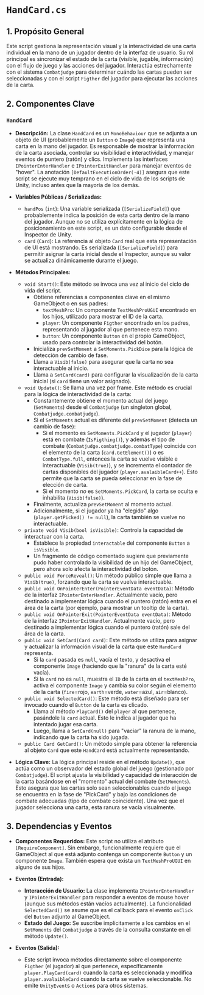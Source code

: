 # `HandCard.cs`

## 1. Propósito General
Este script gestiona la representación visual y la interactividad de una carta individual en la mano de un jugador dentro de la interfaz de usuario. Su rol principal es sincronizar el estado de la carta (visible, jugable, información) con el flujo de juego y las acciones del jugador. Interactúa estrechamente con el sistema `Combatjudge` para determinar cuándo las cartas pueden ser seleccionadas y con el script `Figther` del jugador para ejecutar las acciones de la carta.

## 2. Componentes Clave

### `HandCard`
- **Descripción:** La clase `HandCard` es un `MonoBehaviour` que se adjunta a un objeto de UI (probablemente un `Button` o `Image`) que representa una carta en la mano del jugador. Es responsable de mostrar la información de la carta asociada, controlar su visibilidad e interactividad, y manejar eventos de puntero (ratón) y clics. Implementa las interfaces `IPointerEnterHandler` e `IPointerExitHandler` para manejar eventos de "hover". La anotación `[DefaultExecutionOrder(-4)]` asegura que este script se ejecute muy temprano en el ciclo de vida de los scripts de Unity, incluso antes que la mayoría de los demás.

- **Variables Públicas / Serializadas:**
    - `handPos` (`int`): Una variable serializada (`[SerializeField]`) que probablemente indica la posición de esta carta dentro de la mano del jugador. Aunque no se utiliza explícitamente en la lógica de posicionamiento en este script, es un dato configurable desde el Inspector de Unity.
    - `card` (`Card`): La referencia al objeto `Card` real que esta representación de UI está mostrando. Es serializada (`[SerializeField]`) para permitir asignar la carta inicial desde el Inspector, aunque su valor se actualiza dinámicamente durante el juego.

- **Métodos Principales:**
    - `void Start()`: Este método se invoca una vez al inicio del ciclo de vida del script.
        - Obtiene referencias a componentes clave en el mismo GameObject o en sus padres:
            - `textMeshPro`: Un componente `TextMeshProUGUI` encontrado en los hijos, utilizado para mostrar el ID de la carta.
            - `player`: Un componente `Figther` encontrado en los padres, representando al jugador al que pertenece esta mano.
            - `button`: Un componente `Button` en el propio GameObject, usado para controlar la interactividad del botón.
        - Inicializa `prevSetMoment` a `SetMoments.PickDice` para la lógica de detección de cambio de fase.
        - Llama a `Visib(false)` para asegurar que la carta no sea interactuable al inicio.
        - Llama a `SetCard(card)` para configurar la visualización de la carta inicial (si `card` tiene un valor asignado).
    - `void Update()`: Se llama una vez por frame. Este método es crucial para la lógica de interactividad de la carta:
        - Constantemente obtiene el momento actual del juego (`SetMoments`) desde el `Combatjudge` (un singleton global, `Combatjudge.combatjudge`).
        - Si el `SetMoments` actual es diferente del `prevSetMoment` (detecta un cambio de fase):
            - Si el momento es `SetMoments.PickCard` y el jugador (`player`) está en combate (`IsFigthing()`), y además el tipo de combate (`Combatjudge.combatjudge.combatType`) coincide con el elemento de la carta (`card.GetElement()`) o es `CombatType.full`, entonces la carta se vuelve visible e interactuable (`Visib(true)`), y se incrementa el contador de cartas disponibles del jugador (`player.avalaibleCard++`). Esto permite que la carta se pueda seleccionar en la fase de elección de carta.
            - Si el momento *no* es `SetMoments.PickCard`, la carta se oculta e inhabilita (`Visib(false)`).
        - Finalmente, actualiza `prevSetMoment` al momento actual.
        - Adicionalmente, si el jugador ya ha "elegido" algo (`player.getPicked() != null`), la carta también se vuelve no interactuable.
    - `private void Visib(bool isVisible)`: Controla la capacidad de interactuar con la carta.
        - Establece la propiedad `interactable` del componente `Button` a `isVisible`.
        - Un fragmento de código comentado sugiere que previamente pudo haber controlado la visibilidad de un hijo del GameObject, pero ahora solo afecta la interactividad del botón.
    - `public void ForceReveal()`: Un método público simple que llama a `Visib(true)`, forzando que la carta se vuelva interactuable.
    - `public void OnPointerEnter(PointerEventData eventData)`: Método de la interfaz `IPointerEnterHandler`. Actualmente vacío, pero destinado a implementar lógica cuando el puntero (ratón) entra en el área de la carta (por ejemplo, para mostrar un tooltip de la carta).
    - `public void OnPointerExit(PointerEventData eventData)`: Método de la interfaz `IPointerExitHandler`. Actualmente vacío, pero destinado a implementar lógica cuando el puntero (ratón) sale del área de la carta.
    - `public void SetCard(Card card)`: Este método se utiliza para asignar y actualizar la información visual de la carta que este `HandCard` representa.
        - Si la `card` pasada es `null`, vacía el texto, y desactiva el componente `Image` (haciendo que la "ranura" de la carta esté vacía).
        - Si la `card` no es `null`, muestra el `ID` de la carta en el `textMeshPro`, activa el componente `Image` y cambia su color según el elemento de la carta (`fire`=rojo, `earth`=verde, `water`=azul, `air`=blanco).
    - `public void SelectedCard()`: Este método está diseñado para ser invocado cuando el `Button` de la carta es clicado.
        - Llama al método `PlayCard()` del `player` al que pertenece, pasándole la `card` actual. Esto le indica al jugador que ha intentado jugar esa carta.
        - Luego, llama a `SetCard(null)` para "vaciar" la ranura de la mano, indicando que la carta ha sido jugada.
    - `public Card GetCard()`: Un método simple para obtener la referencia al objeto `Card` que este `HandCard` está actualmente representando.

- **Lógica Clave:**
    La lógica principal reside en el método `Update()`, que actúa como un observador del estado global del juego (gestionado por `Combatjudge`). El script ajusta la visibilidad y capacidad de interacción de la carta basándose en el "momento" actual del combate (`SetMoments`). Esto asegura que las cartas solo sean seleccionables cuando el juego se encuentra en la fase de "PickCard" y bajo las condiciones de combate adecuadas (tipo de combate coincidente). Una vez que el jugador selecciona una carta, esta ranura se vacía visualmente.

## 3. Dependencias y Eventos
- **Componentes Requeridos:** Este script no utiliza el atributo `[RequireComponent]`. Sin embargo, funcionalmente requiere que el GameObject al que está adjunto contenga un componente `Button` y un componente `Image`. También espera que exista un `TextMeshProUGUI` en alguno de sus hijos.

- **Eventos (Entrada):**
    - **Interacción de Usuario:** La clase implementa `IPointerEnterHandler` y `IPointerExitHandler` para responder a eventos de mouse hover (aunque sus métodos están vacíos actualmente). La funcionalidad `SelectedCard()` se asume que es el callback para el evento `onClick` del `Button` adjunto al GameObject.
    - **Estado del Juego:** Se suscribe implícitamente a los cambios en el `SetMoments` del `Combatjudge` a través de la consulta constante en el método `Update()`.

- **Eventos (Salida):**
    - Este script invoca métodos directamente sobre el componente `Figther` (el jugador) al que pertenece, específicamente `player.PlayCard(card)` cuando la carta es seleccionada y modifica `player.avalaibleCard` cuando la carta se vuelve seleccionable. No emite `UnityEvent`s o `Action`s para otros sistemas.